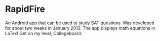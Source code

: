 RapidFire
=========

An Android app that can be used to study SAT questions. Was developed for about two weeks in January 2013. The app displays math equations in LaTex! Get on my level, Collegeboard.
